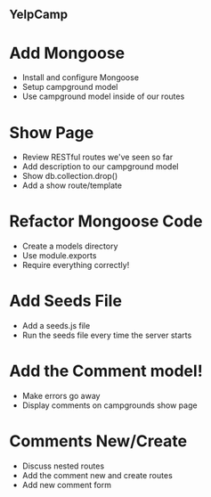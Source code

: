 ## YelpCamp

# Add Mongoose
* Install and configure Mongoose
* Setup campground model
* Use campground model inside of our routes

# Show Page
* Review RESTful routes we've seen so far
* Add description to our campground model
* Show db.collection.drop()
* Add a show route/template

 # Refactor Mongoose Code
 * Create a models directory
 * Use module.exports
 * Require everything correctly!

 # Add Seeds File
 * Add a seeds.js file
 * Run the seeds file every time the server starts

 # Add the Comment model!
 * Make errors go away
 * Display comments on campgrounds show page

 # Comments New/Create
 * Discuss nested routes
 * Add the comment new and create routes
 * Add new comment form